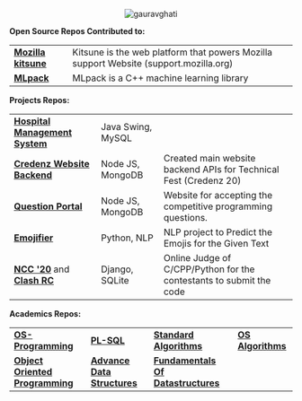 <!--
- 🔭 I’m currently working on ...
- 🌱 I’m currently learning ...
- 👯 I’m looking to collaborate on ...
- 🤔 I’m looking for help with ...
- 💬 Ask me about ...
- 📫 How to reach me: ...
- 😄 Pronouns: ...
- ⚡ Fun fact: ...
-->
<p align="center"> <img src=https://github-readme-stats.vercel.app/api?username=gauravghati&count_private=true&show_icons=true&include_all_commits=true alt=gauravghati /> </p>

</div align="center">

**Open Source Repos Contributed to:** 
<table>
  <tr>
    <td><a href="https://github.com/gauravghati/kitsune"><b>Mozilla kitsune</b></a></td>
    <td>Kitsune is the web platform that powers Mozilla support Website (support.mozilla.org)</td>
  </tr>
  <tr>
    <td><a href="https://github.com/gauravghati/mlpack/"><b>MLpack</b></a></td>
    <td>MLpack is a C++ machine learning library</td>
  </tr>
</table>

**Projects Repos:**
<table>
  <tr>
    <td><a href=""><b>Hospital Management System</b></a></td>
    <td>Java Swing, MySQL</td>
    <td></td>
  </tr>
  <tr>
    <td><a href=""><b>Credenz Website Backend</b></a></td>
    <td>Node JS, MongoDB</td>
    <td>Created main website backend APIs for Technical Fest (Credenz 20)</td>
  </tr>
  <tr>
    <td><a href="https://github.com/gauravghati/Question-Portal"><b>Question Portal</b></a></td>
    <td>Node JS, MongoDB</td>
    <td>Website for accepting the competitive programming questions.</td>
  </tr>
  <tr>
    <td><a href="https://github.com/gauravghati/Emojifier"><b>Emojifier</b></a></td>
    <td>Python, NLP</td>
    <td>NLP project to Predict the Emojis for the Given Text</td>
  </tr>
  <tr>
    <td><a href="https://github.com/CTD-NCC/NCC20"><b>NCC '20</b></a> and <a href="https://github.com/clash-rc-round-2/Clash-Round-2"><b>Clash RC</b></a></td>
    <td>Django, SQLite</td>
    <td>Online Judge of C/CPP/Python for the contestants to submit the code</td>
  </tr>
</table>


**Academics Repos:**
<table>
  <tr>
    <td><a href="https://github.com/gauravghati/OS-Programming"><b>OS-Programming</b></a></td>
    <td><a href="https://github.com/gauravghati/PL-SQL"><b>PL-SQL</b></a></td>
    <td><a href="https://github.com/gauravghati/Standard-Algorithms"><b>Standard Algorithms</b></a></td>
    <td><a href="https://github.com/gauravghati/OperatingSystem-Algorithms"><b>OS Algorithms</b></a></td>
  </tr>
  <tr>
    <td><a href="https://github.com/gauravghati/Object-Oriented-Programming-Lab"><b>Object Oriented Programming</b></a></td>
    <td><a href="https://github.com/gauravghati/Advance-Datastructure"><b>Advance Data Structures</b></a></td>
    <td><a href="https://github.com/gauravghati/Fundamentals-Of-Datastructures"><b>Fundamentals Of Datastructures</b></a></td>
    <td><a href=""><b></b></a></td>
  </tr>
</table>
</div>
